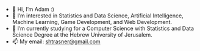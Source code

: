 - 👋 Hi, I’m Adam :) 
- 👀 I’m interested in Statistics and Data Science, Artificial Intelligence,
     Machine Learning, Game Development, and Web Development.
- 🌱 I’m currently studying for a Computer Science with Statistics and Data Science Degree
     at the Hebrew University of Jerusalem.
- 📫 My email: shtrasner@gmail.com

<!---
adamshtrasner/adamshtrasner is a ✨ special ✨ repository because its `README.md` (this file) appears on your GitHub profile.
You can click the Preview link to take a look at your changes.
--->
